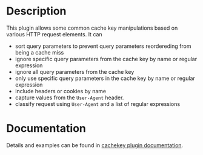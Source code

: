 # Description
This plugin allows some common cache key manipulations based on various HTTP request elements.  It can

* sort query parameters to prevent query parameters reordereding from being a cache miss
* ignore specific query parameters from the cache key by name or regular expression
* ignore all query parameters from the cache key
* only use specific query parameters in the cache key by name or regular expression
* include headers or cookies by name
* capture values from the `User-Agent` header.
* classify request using `User-Agent` and a list of regular expressions

# Documentation
Details and examples can be found in [cachekey plugin documentation](../../../doc/admin-guide/plugins/cachekey.en.rst).
